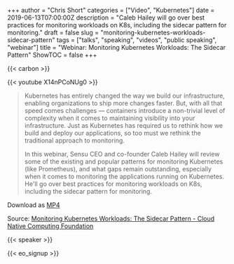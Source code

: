 +++
author = "Chris Short"
categories = ["Video", "Kubernetes"]
date = 2019-06-13T07:00:00Z
description = "Caleb Hailey will go over best practices for monitoring workloads on K8s, including the sidecar pattern for monitoring."
draft = false
slug = "monitoring-kubernetes-workloads-sidecar-pattern"
tags = ["talks", "speaking", "videos", "public speaking", "webinar"]
title = "Webinar: Monitoring Kubernetes Workloads: The Sidecar Pattern"
ShowTOC = false
+++

{{< carbon >}}

{{< youtube X14nPCoNUg0 >}}

> Kubernetes has entirely changed the way we build our infrastructure, enabling organizations to ship more changes faster. But, with all that speed comes challenges — containers introduce a non-trivial level of complexity when it comes to maintaining visibility into your infrastructure. Just as Kubernetes has required us to rethink how we build and deploy our applications, so too must we rethink the traditional approach to monitoring.
>
> In this webinar, Sensu CEO and co-founder Caleb Hailey will review some of the existing and popular patterns for monitoring Kubernetes (like Prometheus), and what gaps remain outstanding, especially when it comes to monitoring the applications running on Kubernetes. He'll go over best practices for monitoring workloads on K8s, including the sidecar pattern for monitoring.

Download as [MP4](https://shortcdn.com/chrisshort/Monitoring-Kubernetes-workloads-sidecar-pattern.mp4)

Source: [Monitoring Kubernetes Workloads: The Sidecar Pattern - Cloud Native Computing Foundation](https://www.cncf.io/online-programs/monitoring-kubernetes-workloads-the-sidecar-pattern/)

{{< speaker >}}

{{< eo_signup >}}
